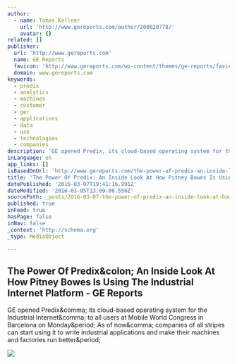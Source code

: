 ```yaml
---
author:
  - name: Tomas Kellner
    url: 'http://www.gereports.com/author/200020778/'
    avatar: {}
related: []
publisher:
  url: 'http://www.gereports.com'
  name: GE Reports
  favicon: 'http://www.gereports.com/wp-content/themes/ge-reports/favicon.ico'
  domain: www.gereports.com
keywords:
  - predix
  - analytics
  - machines
  - customer
  - ger
  - applications
  - data
  - use
  - technologies
  - companies
description: 'GE opened Predix, its cloud-based operating system for the Industrial Internet, to all users at Mobile World Congress in Barcelona on Monday. As of now, companies of all stripes can start using it to write industrial applications and make their machines and factories run better.'
inLanguage: en
app_links: []
isBasedOnUrl: 'http://www.gereports.com/the-power-of-predix-an-inside-look-at-how-pitney-bowes-has-been-using-the-industrial-internet-platform/'
title: 'The Power Of Predix: An Inside Look At How Pitney Bowes Is Using The Industrial Internet Platform - GE Reports'
datePublished: '2016-03-07T19:41:16.991Z'
dateModified: '2016-03-05T13:09:00.556Z'
sourcePath: _posts/2016-03-07-the-power-of-predix-an-inside-look-at-how-pitney-bowes-is-u.md
published: true
inFeed: true
hasPage: false
inNav: false
_context: 'http://schema.org'
_type: MediaObject

---
```

<article style=""><h1>The Power Of Predix&amp;colon; An Inside Look At How Pitney Bowes Is Using The Industrial Internet Platform - GE Reports</h1><p>GE opened Predix&amp;comma; its cloud-based operating system for the Industrial Internet&amp;comma; to all users at Mobile World Congress in Barcelona on Monday&amp;period; As of now&amp;comma; companies of all stripes can start using it to write industrial applications and make their machines and factories run better&amp;period;</p><img src="http://gereports.cdnist.com/wp-content/uploads/2016/02/24195638/DPPx41.jpg" /></article>